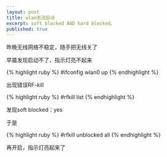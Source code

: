```yaml
---
layout: post
title: wlan无法启动
excerpt: soft blocked AND hard blocked。
published: true
---
```


昨晚无线网络不稳定，随手把无线关了

早晨发现启动不了，指示灯亮不起来

{% highlight ruby %}
#ifconfig wlan0 up
{% endhighlight %}

出现错误RF-kill

{% highlight ruby %}
#rfkill list
{% endhighlight %}

发现soft blocked：yes

于是

{% highlight ruby %}
#rfkill unblocked all
{% endhighlight %}

再开启，指示灯亮起来了
